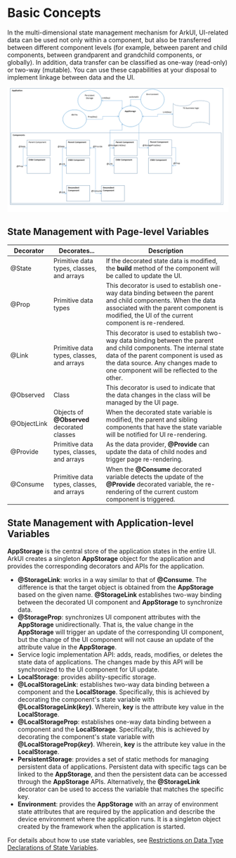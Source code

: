 # Basic Concepts

In the multi-dimensional state management mechanism for ArkUI, UI-related data can be used not only within a component, but also be transferred between different component levels (for example, between parent and child components, between grandparent and grandchild components, or globally). In addition, data transfer can be classified as one-way (read-only) or two-way (mutable). You can use these capabilities at your disposal to implement linkage between data and the UI.


![](figures/CoreSpec_figures_state-mgmt-overview.png)


## State Management with Page-level Variables

| Decorator     | Decorates...                 | Description                                                        |
| ----------- | ------------------------- | ------------------------------------------------------------ |
| @State      | Primitive data types, classes, and arrays   | If the decorated state data is modified, the **build** method of the component will be called to update the UI. |
| @Prop       | Primitive data types             | This decorator is used to establish one-way data binding between the parent and child components. When the data associated with the parent component is modified, the UI of the current component is re-rendered.|
| @Link       | Primitive data types, classes, and arrays   | This decorator is used to establish two-way data binding between the parent and child components. The internal state data of the parent component is used as the data source. Any changes made to one component will be reflected to the other.|
| @Observed   | Class                       | This decorator is used to indicate that the data changes in the class will be managed by the UI page.       |
| @ObjectLink | Objects of **@Observed** decorated classes| When the decorated state variable is modified, the parent and sibling components that have the state variable will be notified for UI re-rendering.|
| @Provide    | Primitive data types, classes, and arrays   | As the data provider, **@Provide** can update the data of child nodes and trigger page re-rendering.|
| @Consume    | Primitive data types, classes, and arrays   | When the **@Consume** decorated variable detects the update of the **@Provide** decorated variable, the re-rendering of the current custom component is triggered.|

## State Management with Application-level Variables

**AppStorage** is the central store of the application states in the entire UI. ArkUI creates a singleton **AppStorage** object for the application and provides the corresponding decorators and APIs for the application.

- **@StorageLink**: works in a way similar to that of **@Consume**. The difference is that the target object is obtained from the **AppStorage** based on the given name. **@StorageLink** establishes two-way binding between the decorated UI component and **AppStorage** to synchronize data.
- **@StorageProp**: synchronizes UI component attributes with the **AppStorage** unidirectionally. That is, the value change in the **AppStorage** will trigger an update of the corresponding UI component, but the change of the UI component will not cause an update of the attribute value in the **AppStorage**.
- Service logic implementation API: adds, reads, modifies, or deletes the state data of applications. The changes made by this API will be synchronized to the UI component for UI update.
- **LocalStorage**: provides ability-specific storage.
- **@LocalStorageLink**: establishes two-way data binding between a component and the **LocalStorage**. Specifically, this is achieved by decorating the component's state variable with **@LocalStorageLink(*key*)**. Wherein, **key** is the attribute key value in the **LocalStorage**.
- **@LocalStorageProp**: establishes one-way data binding between a component and the **LocalStorage**. Specifically, this is achieved by decorating the component's state variable with **@LocalStorageProp(*key*)**. Wherein, **key** is the attribute key value in the **LocalStorage**.
- **PersistentStorage**: provides a set of static methods for managing persistent data of applications. Persistent data with specific tags can be linked to the **AppStorage**, and then the persistent data can be accessed through the **AppStorage** APIs. Alternatively, the **@StorageLink** decorator can be used to access the variable that matches the specific key.
- **Environment**: provides the **AppStorage** with an array of environment state attributes that are required by the application and describe the device environment where the application runs. It is a singleton object created by the framework when the application is started.

For details about how to use state variables, see [Restrictions on Data Type Declarations of State Variables](arkts-restrictions-and-extensions.md).
